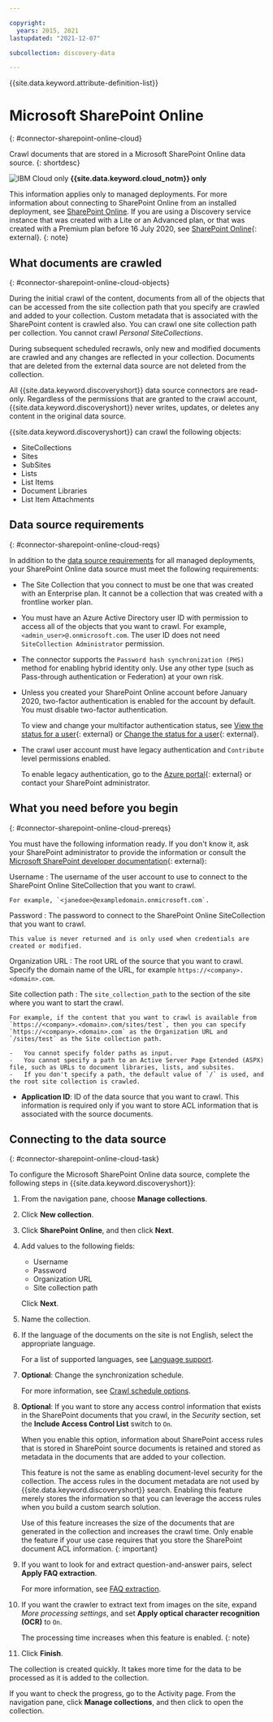 ```yaml
---

copyright:
  years: 2015, 2021
lastupdated: "2021-12-07"

subcollection: discovery-data

---
```


{{site.data.keyword.attribute-definition-list}}

# Microsoft SharePoint Online
{: #connector-sharepoint-online-cloud}

Crawl documents that are stored in a Microsoft SharePoint Online data source.
{: shortdesc}

![IBM Cloud only](images/ibm-cloud.png) **{{site.data.keyword.cloud_notm}} only**

This information applies only to managed deployments. For more information about connecting to SharePoint Online from an installed deployment, see [SharePoint Online](/docs/discovery-data?topic=discovery-data-connector-sharepoint-online-cp4d). If you are using a Discovery service instance that was created with a Lite or an Advanced plan, or that was created with a Premium plan before 16 July 2020, see [SharePoint Online](/docs/discovery?topic=discovery-sources#connectsp){: external}.
{: note}

## What documents are crawled
{: #connector-sharepoint-online-cloud-objects}

During the initial crawl of the content, documents from all of the objects that can be accessed from the site collection path that you specify are crawled and added to your collection. Custom metadata that is associated with the SharePoint content is crawled also. You can crawl one site collection path per collection. You cannot crawl *Personal SiteCollections*.

During subsequent scheduled recrawls, only new and modified documents are crawled and any changes are reflected in your collection. Documents that are deleted from the external data source are not deleted from the collection.

All {{site.data.keyword.discoveryshort}} data source connectors are read-only. Regardless of the permissions that are granted to the crawl account, {{site.data.keyword.discoveryshort}} never writes, updates, or deletes any content in the original data source.

{{site.data.keyword.discoveryshort}} can crawl the following objects:

-   SiteCollections
-   Sites
-   SubSites
-   Lists
-   List Items
-   Document Libraries
-   List Item Attachments

## Data source requirements
{: #connector-sharepoint-online-cloud-reqs}

In addition to the [data source requirements](/docs/discovery-data?topic=discovery-data-sources#public-requirements) for all managed deployments, your SharePoint Online data source must meet the following requirements:

-   The Site Collection that you connect to must be one that was created with an Enterprise plan. It cannot be a collection that was created with a frontline worker plan.
-   You must have an Azure Active Directory user ID with permission to access all of the objects that you want to crawl. For example, `<admin_user>@.onmicrosoft.com`. The user ID does not need `SiteCollection Administrator` permission.
-   The connector supports the `Password hash synchronization (PHS)` method for enabling hybrid identity only. Use any other type (such as Pass-through authentication or Federation) at your own risk.
-   Unless you created your SharePoint Online account before January 2020, two-factor authentication is enabled for the account by default. You must disable two-factor authentication.

    To view and change your multifactor authentication status, see [View the status for a user](https://docs.microsoft.com/en-us/azure/active-directory/authentication/howto-mfa-userstates#view-the-status-for-a-user){: external} or [Change the status for a user](https://docs.microsoft.com/en-us/azure/active-directory/authentication/howto-mfa-userstates#change-the-status-for-a-user){: external}.
-   The crawl user account must have legacy authentication and `Contribute` level permissions enabled.

    To enable legacy authentication, go to the [Azure portal](https://portal.azure.com/){: external} or contact your SharePoint administrator.

## What you need before you begin
{: #connector-sharepoint-online-cloud-prereqs}

You must have the following information ready. If you don't know it, ask your SharePoint administrator to provide the information or consult the [Microsoft SharePoint developer documentation](https://docs.microsoft.com/en-us/sharepoint/dev/){: external}:

Username
:   The username of the user account to use to connect to the SharePoint Online SiteCollection that you want to crawl.

    For example, `<janedoe>@exampledomain.onmicrosoft.com`.

Password
:   The password to connect to the SharePoint Online SiteCollection that you want to crawl.

    This value is never returned and is only used when credentials are created or modified.

Organization URL
:   The root URL of the source that you want to crawl. Specify the domain name of the URL, for example `https://<company>.<domain>.com`.

Site collection path
:   The `site_collection_path` to the section of the site where you want to start the crawl.

    For example, if the content that you want to crawl is available from `https://<company>.<domain>.com/sites/test`, then you can specify `https://<company>.<domain>.com` as the Organization URL and `/sites/test` as the Site collection path.

    -   You cannot specify folder paths as input.
    -   You cannot specify a path to an Active Server Page Extended (ASPX) file, such as URLs to document libraries, lists, and subsites.
    -   If you don't specify a path, the default value of `/` is used, and the root site collection is crawled.
-   **Application ID**: ID of the data source that you want to crawl. This information is required only if you want to store ACL information that is associated with the source documents.

## Connecting to the data source
{: #connector-sharepoint-online-cloud-task}

To configure the Microsoft SharePoint Online data source, complete the following steps in {{site.data.keyword.discoveryshort}}:

1.  From the navigation pane, choose **Manage collections**.
1.  Click **New collection**.
1.  Click **SharePoint Online**, and then click **Next**.
1.  Add values to the following fields:

    -   Username
    -   Password
    -   Organization URL
    -   Site collection path

    Click **Next**.
1.  Name the collection.
1.  If the language of the documents on the site is not English, select the appropriate language.

    For a list of supported languages, see [Language support](/docs/discovery-data?topic=discovery-data-language-support).
1.  **Optional**: Change the synchronization schedule.

    For more information, see [Crawl schedule options](/docs/discovery-data?topic=discovery-data-collections#crawlschedule).
1.  **Optional**: If you want to store any access control information that exists in the SharePoint documents that you crawl, in the *Security* section, set the **Include Access Control List** switch to `On`.

    When you enable this option, information about SharePoint access rules that is stored in SharePoint source documents is retained and stored as metadata in the documents that are added to your collection.

    This feature is not the same as enabling document-level security for the collection. The access rules in the document metadata are not used by {{site.data.keyword.discoveryshort}} search. Enabling this feature merely stores the information so that you can leverage the access rules when you build a custom search solution.

    Use of this feature increases the size of the documents that are generated in the collection and increases the crawl time. Only enable the feature if your use case requires that you store the SharePoint document ACL information.
    {: important}
1.  If you want to look for and extract question-and-answer pairs, select **Apply FAQ extraction**.

    For more information, see [FAQ extraction](/docs/discovery-data?topic=discovery-data-sources#faq-extraction).
1.  If you want the crawler to extract text from images on the site, expand *More processing settings*, and set **Apply optical character recognition (OCR)** to `On`.

    The processing time increases when this feature is enabled.
    {: note}

1.  Click **Finish**.

The collection is created quickly. It takes more time for the data to be processed as it is added to the collection.

If you want to check the progress, go to the Activity page. From the navigation pane, click **Manage collections**, and then click to open the collection.
